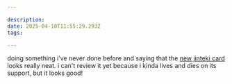 ```yaml
---

description:
date: 2025-04-10T11:55:29.293Z
tags: 

---
```

doing something i've never done before and saying that the [new jinteki card](https://nullsignal.games/blog/if-you-see-buddha-on-the-holostream/) looks really neat. i can't review it yet because i kinda lives and dies on its support, but it looks good!